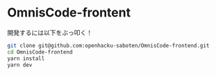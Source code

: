 # OmnisCode-frontent

開発するには以下をぶっ叩く！
```bash
git clone git@github.com:openhacku-saboten/OmnisCode-frontend.git
cd OmnisCode-frontend
yarn install
yarn dev
```
